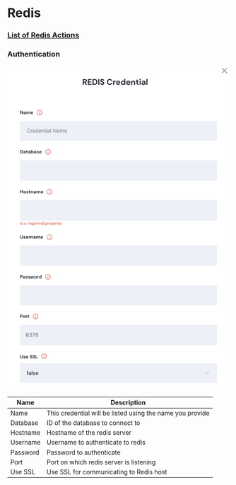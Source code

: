 # Redis

### [List of Redis Actions](https://docs.unskript.com/unskript-product-documentation/lists/action\_list#redis)

### Authentication

![Information needed to onboard REDIS connector](<../../.gitbook/assets/Screen Shot 2022-06-14 at 6.36.20 PM.png>)

| Name     | Description                                               |
| -------- | --------------------------------------------------------- |
| Name     | This credential will be listed using the name you provide |
| Database | ID of the database to connect to                          |
| Hostname | Hostname of the redis server                              |
| Username | Username to authenticate to redis                         |
| Password | Password to authenticate                                  |
| Port     | Port on which redis server is listening                   |
| Use SSL  | Use SSL for communicating to Redis host                   |
